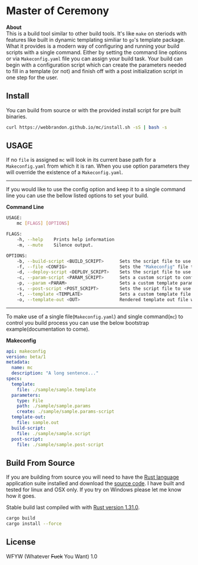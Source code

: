 # Master of Ceremony

**About**   
This is a build tool similar to other build tools.  It's like `make` on steriods with features like built in dynamic templating similiar to `go`'s template package.  What it provides is a modern way of configuring and running your build scripts with a single command.  Either by setting the command line options or via `Makeconfig.yaml` file you can assign your build task.  Your build can begin with a configuration script which can create the parameters needed to fill in a template (or not) and finish off with a post initialization script in one step for the user.

## Install
You can build from source or with the provided install script for pre built binaries.
```bash
curl https://webbrandon.github.io/mc/install.sh -sS | bash -s
```

## USAGE

If no `file` is assigned `mc` will look in its current base path for a `Makeconfig.yaml` from which it is ran.  When you use option parameters they will override the existence of a `Makeconfig.yaml`.  

---

If you would like to use the config option and keep it to a single command line you can use the bellow listed options to set your build.

**Command Line**   
```bash
USAGE:
    mc [FLAGS] [OPTIONS]

FLAGS:
    -h, --help    Prints help information
    -m, --mute    Silence output.

OPTIONS:
    -b, --build-script <BUILD_SCRIPT>      Sets the script file to use for setting building software.
    -f, --file <CONFIG>                    Sets the "Makeconfig" file to use.
    -d, --deploy-script <DEPLOY_SCRIPT>    Sets the script file to use after _build script_.
    -c, --param-script <PARAM_SCRIPT>      Sets a custom script to configure parameters file at render time.
    -p, --param <PARAM>                    Sets a custom template parameters file.
    -s, --post-script <POST_SCRIPT>        Sets the script file to use after configuring template.
    -t, --template <TEMPLATE>              Sets a custom template file
    -o, --template-out <OUT>               Rendered template out file write location.
```
---    
To make use of a single file(`Makeconfig.yaml`) and single command(`mc`) to control you build process you can use the below bootstrap example(documentation to come).  
    
**Makeconfig**   
```YAML
api: makeconfig
version: beta/1
metadata:
  name: mc
  description: "A long sentence..."
specs:
  template:
    file: ./sample/sample.template
  parameters:
    type: File
    path: ./sample/sample.params
    create: ./sample/sample.params-script
  template-out:
    file: sample.out
  build-script:
    file: ./sample/sample.script
  post-script:
    file: ./sample/sample.post-script
```

## Build From Source
If you are building from source you will need to have the [Rust language ](https://rustup.rs/) application suite installed and download the [source code](https://webbrandon.github.io/mc).  I have built and tested for linux and OSX only.  If you try on Windows please let me know how it goes.

Stable build last compiled with with [Rust version 1.31.0](https://rustup.rs/).

```bash
cargo build
cargo install --force
```

## License  
WFYW (Whatever <s>Fuck</s> You Want) 1.0
